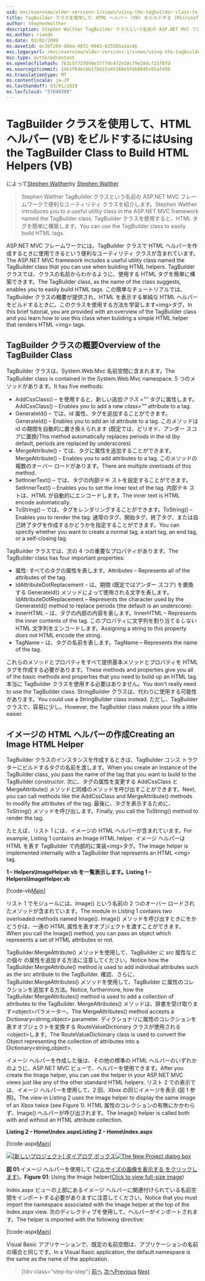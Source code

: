 ```yaml
---
uid: mvc/overview/older-versions-1/views/using-the-tagbuilder-class-to-build-html-helpers-vb
title: TagBuilder クラスを使用して、HTML ヘルパー (VB) をビルドする |Microsoft Docs
author: StephenWalther
description: Stephen Walther TagBuilder クラスという名前の ASP.NET MVC フレームワークで便利なユーティリティ クラスを紹介します。 TagBuilder クラスを簡単に使用できます.
ms.author: riande
ms.date: 03/02/2009
ms.assetid: ec26f264-d0ea-4031-9943-825505a3ac4b
msc.legacyurl: /mvc/overview/older-versions-1/views/using-the-tagbuilder-class-to-build-html-helpers-vb
msc.type: authoredcontent
ms.openlocfilehash: 783c5f73709de37f79c472e10c79e284cf25f8fd
ms.sourcegitcommit: 24b1f6decbb17bb22a45166e5fdb0845c65af498
ms.translationtype: MT
ms.contentlocale: ja-JP
ms.lasthandoff: 03/01/2019
ms.locfileid: "57049399"
---
```

<a name="using-the-tagbuilder-class-to-build-html-helpers-vb"></a><span data-ttu-id="9139b-104">TagBuilder クラスを使用して、HTML ヘルパー (VB) をビルドするには</span><span class="sxs-lookup"><span data-stu-id="9139b-104">Using the TagBuilder Class to Build HTML Helpers (VB)</span></span>
====================
<span data-ttu-id="9139b-105">によって[Stephen Walther](https://github.com/StephenWalther)</span><span class="sxs-lookup"><span data-stu-id="9139b-105">by [Stephen Walther](https://github.com/StephenWalther)</span></span>

> <span data-ttu-id="9139b-106">Stephen Walther TagBuilder クラスという名前の ASP.NET MVC フレームワークで便利なユーティリティ クラスを紹介します。</span><span class="sxs-lookup"><span data-stu-id="9139b-106">Stephen Walther introduces you to a useful utility class in the ASP.NET MVC framework named the TagBuilder class.</span></span> <span data-ttu-id="9139b-107">TagBuilder クラスを使用すると、HTML タグを簡単に構築します。</span><span class="sxs-lookup"><span data-stu-id="9139b-107">You can use the TagBuilder class to easily build HTML tags.</span></span>


<span data-ttu-id="9139b-108">ASP.NET MVC フレームワークには、TagBuilder クラスで HTML ヘルパーを作成するときに使用できるという便利なユーティリティ クラスが含まれています。</span><span class="sxs-lookup"><span data-stu-id="9139b-108">The ASP.NET MVC framework includes a useful utility class named the TagBuilder class that you can use when building HTML helpers.</span></span> <span data-ttu-id="9139b-109">TagBuilder クラスでは、クラスの名前からわかるように、使用する HTML タグを簡単に構築できます。</span><span class="sxs-lookup"><span data-stu-id="9139b-109">The TagBuilder class, as the name of the class suggests, enables you to easily build HTML tags.</span></span> <span data-ttu-id="9139b-110">この簡単なチュートリアルでは、TagBuilder クラスの概要が提供され、HTML を表示する単純な HTML ヘルパーをビルドするときに、このクラスを使用する方法を学習します&lt;img&gt;タグ。</span><span class="sxs-lookup"><span data-stu-id="9139b-110">In this brief tutorial, you are provided with an overview of the TagBuilder class and you learn how to use this class when building a simple HTML helper that renders HTML &lt;img&gt; tags.</span></span>

## <a name="overview-of-the-tagbuilder-class"></a><span data-ttu-id="9139b-111">TagBuilder クラスの概要</span><span class="sxs-lookup"><span data-stu-id="9139b-111">Overview of the TagBuilder Class</span></span>

<span data-ttu-id="9139b-112">TagBuilder クラスは、System.Web.Mvc 名前空間に含まれます。</span><span class="sxs-lookup"><span data-stu-id="9139b-112">The TagBuilder class is contained in the System.Web.Mvc namespace.</span></span> <span data-ttu-id="9139b-113">5 つのメソッドがあります。</span><span class="sxs-lookup"><span data-stu-id="9139b-113">It has five methods:</span></span>

- <span data-ttu-id="9139b-114">AddCssClass() – を使用すると、新しい追加*クラス =""* タグに属性します。</span><span class="sxs-lookup"><span data-stu-id="9139b-114">AddCssClass() – Enables you to add a new *class=""* attribute to a tag.</span></span>
- <span data-ttu-id="9139b-115">GenerateId() – では、id 属性、タグを追加することができます。</span><span class="sxs-lookup"><span data-stu-id="9139b-115">GenerateId() – Enables you to add an id attribute to a tag.</span></span> <span data-ttu-id="9139b-116">このメソッドは id の期間を自動的に置き換えられます (既定では、ピリオド、アンダー スコアに置換)</span><span class="sxs-lookup"><span data-stu-id="9139b-116">This method automatically replaces periods in the id (by default, periods are replaced by underscores)</span></span>
- <span data-ttu-id="9139b-117">MergeAttribute() – では、タグに属性を追加することができます。</span><span class="sxs-lookup"><span data-stu-id="9139b-117">MergeAttribute() – Enables you to add attributes to a tag.</span></span> <span data-ttu-id="9139b-118">このメソッドの複数のオーバー ロードがあります。</span><span class="sxs-lookup"><span data-stu-id="9139b-118">There are multiple overloads of this method.</span></span>
- <span data-ttu-id="9139b-119">SetInnerText() – では、タグの内部テキ ストを設定することができます。</span><span class="sxs-lookup"><span data-stu-id="9139b-119">SetInnerText() – Enables you to set the inner text of the tag.</span></span> <span data-ttu-id="9139b-120">内部テキ ストは、HTML が自動的にエンコードします。</span><span class="sxs-lookup"><span data-stu-id="9139b-120">The inner text is HTML encode automatically.</span></span>
- <span data-ttu-id="9139b-121">ToString() – では、タグをレンダリングすることができます。</span><span class="sxs-lookup"><span data-stu-id="9139b-121">ToString() – Enables you to render the tag.</span></span> <span data-ttu-id="9139b-122">通常のタグ、開始タグ、終了タグ、または自己終了タグを作成するかどうかを指定することができます。</span><span class="sxs-lookup"><span data-stu-id="9139b-122">You can specify whether you want to create a normal tag, a start tag, an end tag, or a self-closing tag.</span></span>
  

<span data-ttu-id="9139b-123">TagBuilder クラスでは、次の 4 つの重要なプロパティがあります。</span><span class="sxs-lookup"><span data-stu-id="9139b-123">The TagBuilder class has four important properties:</span></span>

- <span data-ttu-id="9139b-124">属性: すべてのタグの属性を表します。</span><span class="sxs-lookup"><span data-stu-id="9139b-124">Attributes – Represents all of the attributes of the tag.</span></span>
- <span data-ttu-id="9139b-125">IdAttributeDotReplacement – は、期間 (既定ではアンダー スコア) を置換する GenerateId() メソッドによって使用される文字を表します。</span><span class="sxs-lookup"><span data-stu-id="9139b-125">IdAttributeDotReplacement – Represents the character used by the GenerateId() method to replace periods (the default is an underscore).</span></span>
- <span data-ttu-id="9139b-126">InnerHTML – は、タグの内部の内容を表します。</span><span class="sxs-lookup"><span data-stu-id="9139b-126">InnerHTML – Represents the inner contents of the tag.</span></span> <span data-ttu-id="9139b-127">このプロパティに文字列を割り当てる*しない*HTML 文字列をエンコードします。</span><span class="sxs-lookup"><span data-stu-id="9139b-127">Assigning a string to this property *does not* HTML encode the string.</span></span>
- <span data-ttu-id="9139b-128">TagName – は、タグの名前を表します。</span><span class="sxs-lookup"><span data-stu-id="9139b-128">TagName – Represents the name of the tag.</span></span>

<span data-ttu-id="9139b-129">これらのメソッドとプロパティをすべて提供基本メソッドとプロパティを HTML タグを作成する必要があります。</span><span class="sxs-lookup"><span data-stu-id="9139b-129">These methods and properties give you all of the basic methods and properties that you need to build up an HTML tag.</span></span> <span data-ttu-id="9139b-130">本当に TagBuilder クラスを使用する必要はありません。</span><span class="sxs-lookup"><span data-stu-id="9139b-130">You don't really need to use the TagBuilder class.</span></span> <span data-ttu-id="9139b-131">StringBuilder クラスは、代わりに使用する可能性があります。</span><span class="sxs-lookup"><span data-stu-id="9139b-131">You could use a StringBuilder class instead.</span></span> <span data-ttu-id="9139b-132">ただし、TagBuilder クラスで、容易に少し。</span><span class="sxs-lookup"><span data-stu-id="9139b-132">However, the TagBuilder class makes your life a little easier.</span></span>

## <a name="creating-an-image-html-helper"></a><span data-ttu-id="9139b-133">イメージの HTML ヘルパーの作成</span><span class="sxs-lookup"><span data-stu-id="9139b-133">Creating an Image HTML Helper</span></span>

<span data-ttu-id="9139b-134">TagBuilder クラスのインスタンスを作成するときは、TagBuilder コンス トラクターにビルドするタグの名前を渡します。</span><span class="sxs-lookup"><span data-stu-id="9139b-134">When you create an instance of the TagBuilder class, you pass the name of the tag that you want to build to the TagBuilder constructor.</span></span> <span data-ttu-id="9139b-135">次に、タグの属性を変更する AddCssClass と MergeAttribute() メソッドと同様のメソッドを呼び出すことができます。</span><span class="sxs-lookup"><span data-stu-id="9139b-135">Next, you can call methods like the AddCssClass and MergeAttribute() methods to modify the attributes of the tag.</span></span> <span data-ttu-id="9139b-136">最後に、タグを表示するために、ToString() メソッドを呼び出します。</span><span class="sxs-lookup"><span data-stu-id="9139b-136">Finally, you call the ToString() method to render the tag.</span></span>

<span data-ttu-id="9139b-137">たとえば、リスト 1 には、イメージの HTML ヘルパーが含まれています。</span><span class="sxs-lookup"><span data-stu-id="9139b-137">For example, Listing 1 contains an Image HTML helper.</span></span> <span data-ttu-id="9139b-138">イメージ ヘルパーは HTML を表す TagBuilder で内部的に実装&lt;img&gt;タグ。</span><span class="sxs-lookup"><span data-stu-id="9139b-138">The Image helper is implemented internally with a TagBuilder that represents an HTML &lt;img&gt; tag.</span></span>

<span data-ttu-id="9139b-139">**1 – Helpers\ImageHelper.vb を一覧表示します。**</span><span class="sxs-lookup"><span data-stu-id="9139b-139">**Listing 1 – Helpers\ImageHelper.vb**</span></span>

[!code-vb[Main](using-the-tagbuilder-class-to-build-html-helpers-vb/samples/sample1.vb)]

<span data-ttu-id="9139b-140">リスト 1 でモジュールには、Image() という名前の 2 つのオーバー ロードされたメソッドが含まれています。</span><span class="sxs-lookup"><span data-stu-id="9139b-140">The module in Listing 1 contains two overloaded methods named Image().</span></span> <span data-ttu-id="9139b-141">Image() メソッドを呼び出すときにをかどうかは、一連の HTML 属性を表すオブジェクトを渡すことができます。</span><span class="sxs-lookup"><span data-stu-id="9139b-141">When you call the Image() method, you can pass an object which represents a set of HTML attributes or not.</span></span>

<span data-ttu-id="9139b-142">TagBuilder.MergeAttribute() メソッドを使用して、TagBuilder に src 属性などの個々 の属性を追加する方法に注意してください。</span><span class="sxs-lookup"><span data-stu-id="9139b-142">Notice how the TagBuilder.MergeAttribute() method is used to add individual attributes such as the src attribute to the TagBuilder.</span></span> <span data-ttu-id="9139b-143">確認、さらに、TagBuilder.MergeAttributes() メソッドを使用して、TagBuilder に属性のコレクションを追加する方法。</span><span class="sxs-lookup"><span data-stu-id="9139b-143">Notice, furthermore, how the TagBuilder.MergeAttributes() method is used to add a collection of attributes to the TagBuilder.</span></span> <span data-ttu-id="9139b-144">MergeAttributes() メソッドは、辞書を受け取ります&lt;object&gt;パラメーター。</span><span class="sxs-lookup"><span data-stu-id="9139b-144">The MergeAttributes() method accepts a Dictionary&lt;string,object&gt; parameter.</span></span> <span data-ttu-id="9139b-145">ディクショナリに属性のコレクションを表すオブジェクトを変換する RouteValueDictionary クラスが使用される&lt;object&gt;します。</span><span class="sxs-lookup"><span data-stu-id="9139b-145">The RouteValueDictionary class is used to convert the Object representing the collection of attributes into a Dictionary&lt;string,object&gt;.</span></span>

<span data-ttu-id="9139b-146">イメージ ヘルパーを作成した後は、その他の標準の HTML ヘルパーのいずれかのように、ASP.NET MVC ビューで、ヘルパーを使用できます。</span><span class="sxs-lookup"><span data-stu-id="9139b-146">After you create the Image helper, you can use the helper in your ASP.NET MVC views just like any of the other standard HTML helpers.</span></span> <span data-ttu-id="9139b-147">リスト 2 での表示では、イメージ ヘルパーを使用して、2 回、Xbox の同じイメージを表示 (図 1 参照)。</span><span class="sxs-lookup"><span data-stu-id="9139b-147">The view in Listing 2 uses the Image helper to display the same image of an Xbox twice (see Figure 1).</span></span> <span data-ttu-id="9139b-148">HTML 属性のコレクションの有無にかかわらず、Image() ヘルパーが呼び出されます。</span><span class="sxs-lookup"><span data-stu-id="9139b-148">The Image() helper is called both with and without an HTML attribute collection.</span></span>

<span data-ttu-id="9139b-149">**Listing 2 – Home\Index.aspx**</span><span class="sxs-lookup"><span data-stu-id="9139b-149">**Listing 2 – Home\Index.aspx**</span></span>

[!code-aspx[Main](using-the-tagbuilder-class-to-build-html-helpers-vb/samples/sample2.aspx)]


<span data-ttu-id="9139b-150">[![[新しいプロジェクト] ダイアログ ボックス](using-the-tagbuilder-class-to-build-html-helpers-vb/_static/image1.jpg)](using-the-tagbuilder-class-to-build-html-helpers-vb/_static/image1.png)</span><span class="sxs-lookup"><span data-stu-id="9139b-150">[![The New Project dialog box](using-the-tagbuilder-class-to-build-html-helpers-vb/_static/image1.jpg)](using-the-tagbuilder-class-to-build-html-helpers-vb/_static/image1.png)</span></span>

<span data-ttu-id="9139b-151">**図 01**:イメージ ヘルパーを使用して ([フルサイズの画像を表示する をクリックします](using-the-tagbuilder-class-to-build-html-helpers-vb/_static/image2.png))。</span><span class="sxs-lookup"><span data-stu-id="9139b-151">**Figure 01**: Using the Image helper([Click to view full-size image](using-the-tagbuilder-class-to-build-html-helpers-vb/_static/image2.png))</span></span>


<span data-ttu-id="9139b-152">Index.aspx ビューの上部にあるイメージ ヘルパーに関連付けられている名前空間をインポートする必要がありますに注意してください。</span><span class="sxs-lookup"><span data-stu-id="9139b-152">Notice that you must import the namespace associated with the Image helper at the top of the Index.aspx view.</span></span> <span data-ttu-id="9139b-153">次のディレクティブを使用して、ヘルパーがインポートされます。</span><span class="sxs-lookup"><span data-stu-id="9139b-153">The helper is imported with the following directive:</span></span>

[!code-aspx[Main](using-the-tagbuilder-class-to-build-html-helpers-vb/samples/sample3.aspx)]

<span data-ttu-id="9139b-154">Visual Basic アプリケーションで、既定の名前空間は、アプリケーションの名前の場合と同じです。</span><span class="sxs-lookup"><span data-stu-id="9139b-154">In a Visual Basic application, the default namespace is the same as the name of the application.</span></span>

> [!div class="step-by-step"]
> <span data-ttu-id="9139b-155">[前へ](creating-custom-html-helpers-vb.md)
> [次へ](creating-page-layouts-with-view-master-pages-vb.md)</span><span class="sxs-lookup"><span data-stu-id="9139b-155">[Previous](creating-custom-html-helpers-vb.md)
[Next](creating-page-layouts-with-view-master-pages-vb.md)</span></span>
